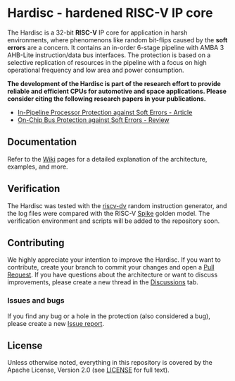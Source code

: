 # Hardisc - hardened RISC-V IP core
The Hardisc is a 32-bit **RISC-V** IP core for application in harsh environments, where phenomenons like random bit-flips caused by the **soft errors** are a concern. 
It contains an in-order 6-stage pipeline with AMBA 3 AHB-Lite instruction/data bus interfaces. 
The protection is based on a selective replication of resources in the pipeline with a focus on high operational frequency and low area and power consumption.

**The development of the Hardisc is part of the research effort to provide reliable and efficient CPUs for automotive and space applications. Please consider citing the following research papers in your publications.**

* [In-Pipeline Processor Protection against Soft Errors - Article](https://www.mdpi.com/2287290)
* [On-Chip Bus Protection against Soft Errors - Review](https://www.mdpi.com/2566434)

## Documentation
Refer to the [Wiki](https://github.com/janomach/the-hardisc/wiki) pages for a detailed explanation of the architecture, examples, and more.

## Verification
The Hardisc was tested with the [riscv-dv](https://github.com/chipsalliance/riscv-dv) random instruction generator, and the log files were compared with the RISC-V [Spike](https://github.com/riscv-software-src/riscv-isa-sim) golden model.
The verification environment and scripts will be added to the repository soon. 

## Contributing
We highly appreciate your intention to improve the Hardisc.
If you want to contribute, create your branch to commit your changes and open a [Pull Request](https://github.com/janomach/the-hardisc/pulls).
If you have questions about the architecture or want to discuss improvements, please create a new thread in the [Discussions](https://github.com/janomach/the-hardisc/discussions) tab.

### Issues and bugs
If you find any bug or a hole in the protection (also considered a bug), please create a new [Issue report](https://github.com/janomach/the-hardisc/issues).

## License
Unless otherwise noted, everything in this repository is covered by the Apache License, Version 2.0 (see [LICENSE](https://github.com/janomach/the-hardisc/blob/main/LICENSE) for full text).




